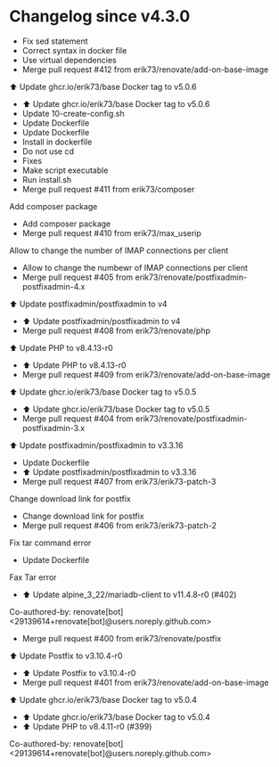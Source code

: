 # Changelog since v4.3.0
- Fix sed statement 
- Correct syntax in docker file 
- Use virtual dependencies 
- Merge pull request #412 from erik73/renovate/add-on-base-image

⬆️ Update ghcr.io/erik73/base Docker tag to v5.0.6 
- ⬆️ Update ghcr.io/erik73/base Docker tag to v5.0.6 
- Update 10-create-config.sh 
- Update Dockerfile 
- Update Dockerfile 
- Install in dockerfile 
- Do not use cd 
- Fixes 
- Make script executable 
- Run install.sh 
- Merge pull request #411 from erik73/composer

Add composer package 
- Add composer package 
- Merge pull request #410 from erik73/max_userip

Allow to change the number of IMAP connections per client 
- Allow to change the numbewr of IMAP connections per client 
- Merge pull request #405 from erik73/renovate/postfixadmin-postfixadmin-4.x

⬆️ Update postfixadmin/postfixadmin to v4 
- ⬆️ Update postfixadmin/postfixadmin to v4 
- Merge pull request #408 from erik73/renovate/php

⬆️ Update PHP to v8.4.13-r0 
- ⬆️ Update PHP to v8.4.13-r0 
- Merge pull request #409 from erik73/renovate/add-on-base-image

⬆️ Update ghcr.io/erik73/base Docker tag to v5.0.5 
- ⬆️ Update ghcr.io/erik73/base Docker tag to v5.0.5 
- Merge pull request #404 from erik73/renovate/postfixadmin-postfixadmin-3.x

⬆️ Update postfixadmin/postfixadmin to v3.3.16 
- Update Dockerfile 
- ⬆️ Update postfixadmin/postfixadmin to v3.3.16 
- Merge pull request #407 from erik73/erik73-patch-3

Change download link for postfix 
- Change download link for postfix 
- Merge pull request #406 from erik73/erik73-patch-2

Fix tar command error 
- Update Dockerfile

Fax Tar error 
- ⬆️ Update alpine_3_22/mariadb-client to v11.4.8-r0 (#402)

Co-authored-by: renovate[bot] <29139614+renovate[bot]@users.noreply.github.com> 
- Merge pull request #400 from erik73/renovate/postfix

⬆️ Update Postfix to v3.10.4-r0 
- ⬆️ Update Postfix to v3.10.4-r0 
- Merge pull request #401 from erik73/renovate/add-on-base-image

⬆️ Update ghcr.io/erik73/base Docker tag to v5.0.4 
- ⬆️ Update ghcr.io/erik73/base Docker tag to v5.0.4 
- ⬆️ Update PHP to v8.4.11-r0 (#399)

Co-authored-by: renovate[bot] <29139614+renovate[bot]@users.noreply.github.com> 
